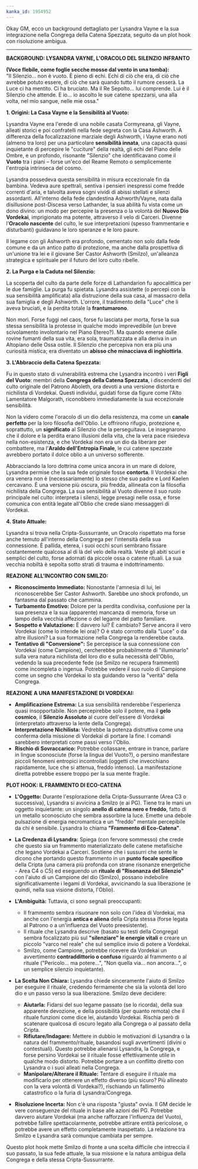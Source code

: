 ```yaml
---
kanka_id: 1954952
---
```


Okay GM, ecco un background dettagliato per Lysandra Vayne e la sua integrazione nella Congrega della Catena Spezzata, seguito da un plot hook con risoluzione ambigua.

***

**BACKGROUND: LYSANDRA VAYNE, L'ORACOLO DEL SILENZIO INFRANTO**

**(Voce flebile, come foglie secche mosse dal vento in una tomba):**  
"Il Silenzio... non è vuoto. È pieno di echi. Echi di ciò che era, di ciò che avrebbe potuto essere, di ciò che sarà quando tutto il rumore cesserà. La Luce ci ha mentito. Ci ha bruciato. Ma il Re Sepolto... lui comprende. Lui è il Silenzio che attende. E io... io ascolto le sue catene spezzarsi, una alla volta, nel mio sangue, nelle mie ossa."

**1. Origini: La Casa Vayne e la Sensibilità al Vuoto:**

Lysandra Vayne era l'erede di una nobile casata Cormyreana, gli Vayne, alleati storici e poi confratelli nella fede segreta con la Casa Ashworth. A differenza della focalizzazione marziale degli Ashworth, i Vayne erano noti (almeno tra loro) per una particolare **sensibilità innata**, una capacità quasi inquietante di percepire le "cuciture" della realtà, gli echi del Piano delle Ombre, e un profondo, risonante "Silenzio" che identificavano come il **Vuoto** tra i piani – forse un'eco del Reame Remoto o semplicemente l'entropia intrinseca del cosmo.

Lysandra possedeva questa sensibilità in misura eccezionale fin da bambina. Vedeva aure spettrali, sentiva i pensieri inespressi come fredde correnti d'aria, e talvolta aveva sogni vividi di abissi stellati e silenzi assordanti. All'interno della fede clandestina Ashworth/Vayne, nata dalla disillusione post-Discesa verso Lathander, la sua abilità fu vista come un dono divino: un modo per percepire la presenza o la volontà del **Nuovo Dio Vordekai**, imprigionato ma potente, attraverso il velo di Carceri. Divenne l'**Oracolo nascente** del culto, le sue interpretazioni (spesso frammentarie e disturbanti) guidavano le loro speranze e le loro paure.

Il legame con gli Ashworth era profondo, cementato non solo dalla fede comune e da un antico patto di protezione, ma anche dalla prospettiva di un'unione tra lei e il giovane Ser Castor Ashworth (Smilzo), un'alleanza strategica e spirituale per il futuro del loro culto ribelle.

**2. La Purga e la Caduta nel Silenzio:**

La scoperta del culto da parte delle forze di Lathandarion fu apocalittica per le due famiglie. La purga fu spietata. Lysandra assistette (o percepì con la sua sensibilità amplificata) alla distruzione della sua casa, al massacro della sua famiglia e degli Ashworth. L'orrore, il tradimento della "Luce" che li aveva bruciati, e la perdita totale la **frantumarono**.

Non morì. Forse fuggì nel caos, forse fu lasciata per morta, forse la sua stessa sensibilità la protesse in qualche modo imprevedibile (un breve scivolamento involontario nel Piano Etereo?). Ma quando emerse dalle rovine fumanti della sua vita, era sola, traumatizzata e alla deriva in un Altopiano delle Ossa ostile. Il Silenzio che percepiva non era più una curiosità mistica; era diventato un **abisso che minacciava di inghiottirla**.

**3. L'Abbraccio della Catena Spezzata:**

Fu in questo stato di vulnerabilità estrema che Lysandra incontrò i veri **Figli del Vuoto**: membri della **Congrega della Catena Spezzata**, i discendenti del culto originale del Patrono Aboleth, ora devoti a una versione distorta e nichilista di Vordekai. Questi individui, guidati forse da figure come l'Alto Lamentatore Malgorath, riconobbero immediatamente la sua eccezionale sensibilità.

Non la videro come l'oracolo di un dio della resistenza, ma come un **canale perfetto** per la loro filosofia dell'Oblio. Le offrirono rifugio, protezione e, soprattutto, un **significato** al Silenzio che la perseguitava. Le insegnarono che il dolore e la perdita erano illusioni della vita, che la vera pace risiedeva nella non-esistenza, e che Vordekai non era un dio da liberare per combattere, ma l'**Araldo dell'Entropia Finale**, le cui catene spezzate avrebbero portato il dolce oblio a un universo sofferente.

Abbracciando la loro dottrina come unica ancora in un mare di dolore, Lysandra permise che la sua fede originale fosse **contorta**. Il Vordekai che ora venera non è (necessariamente) lo stesso che suo padre e Lord Kaelen cercavano. È una versione più oscura, più fredda, allineata con la filosofia nichilista della Congrega. La sua sensibilità al Vuoto divenne il suo ruolo principale nel culto: interpreta i silenzi, legge presagi nelle ossa, e forse comunica con entità legate all'Oblio che crede siano messaggeri di Vordekai.

**4. Stato Attuale:**

Lysandra si trova nella Cripta-Sussurrante, un Oracolo rispettato ma forse anche temuto all'interno della Congrega per l'intensità della sua connessione. È pallida, eterea, i suoi occhi scuri sembrano fissare costantemente qualcosa al di là del velo della realtà. Veste gli abiti scuri e semplici del culto, forse adornati da piccole ossa o catene rituali. La sua vecchia nobiltà è sepolta sotto strati di trauma e indottrinamento.

**REAZIONE ALL'INCONTRO CON SMILZO:**

* **Riconoscimento Immediato:** Nonostante l'amnesia di lui, lei riconoscerebbe Ser Castor Ashworth. Sarebbe uno shock profondo, un fantasma dal passato che cammina.
* **Turbamento Emotivo:** Dolore per la perdita condivisa, confusione per la sua presenza e la sua (apparente) mancanza di memoria, forse un lampo della vecchia affezione o del legame del patto familiare.
* **Sospetto e Valutazione:** È davvero lui? È cambiato? Serve ancora il vero Vordekai (come lo intende lei ora)? O è stato corrotto dalla "Luce" o da altre illusioni? La sua formazione nella Congrega la renderebbe cauta.
* **Tentativo di "Conversione":** Se percepisce la sua connessione con Vordekai (come Campione), cercherebbe probabilmente di "illuminarlo" sulla vera natura nichilista del loro dio e sulla necessità dell'Oblio, vedendo la sua precedente fede (se Smilzo ne recupera frammenti) come incompleta o ingenua. Potrebbe vedere il suo ruolo di Campione come un segno che Vordekai lo sta guidando verso la "verità" della Congrega.

**REAZIONE A UNA MANIFESTAZIONE DI VORDEKAI:**

* **Amplificazione Estrema:** La sua sensibilità renderebbe l'esperienza quasi insopportabile. Non percepirebbe solo il potere, ma il **gelo cosmico**, il **Silenzio Assoluto** al cuore dell'essere di Vordekai (interpretato attraverso la lente della Congrega).
* **Interpretazione Nichilista:** Vedrebbe la potenza distruttiva come una conferma della missione di Vordekai di portare la fine. I comandi sarebbero interpretati come passi verso l'Oblio.
* **Rischio di Sovraccarico:** Potrebbe collassare, entrare in trance, parlare in lingue sconosciute (forse la lingua del Vuoto?), o persino manifestare piccoli fenomeni entropici incontrollati (oggetti che invecchiano rapidamente, luce che si attenua, freddo intenso). La manifestazione diretta potrebbe essere troppo per la sua mente fragile.

**PLOT HOOK: IL FRAMMENTO DI ECO-CATENA**

* **L'Oggetto:** Durante l'esplorazione della Cripta-Sussurrante (Area C3 o successiva), Lysandra si avvicina a Smilzo (e ai PG). Tiene tra le mani un oggetto inquietante: un singolo **anello di catena nero e freddo**, fatto di un metallo sconosciuto che sembra assorbire la luce. Emette una debole pulsazione di energia necromantica e un "freddo" mentale percepibile da chi è sensibile. Lysandra lo chiama **"Frammento di Eco-Catena"**.
* **La Credenza di Lysandra:** Spiega (con fervore sommesso) che crede che questo sia un frammento materializzato delle catene metafisiche che legano Vordekai a Carceri. Sostiene che i sussurri che sente le dicono che portando questo frammento in un **punto focale specifico** della Cripta (una camera più profonda con strane risonanze energetiche - Area C4 o C5) ed eseguendo un **rituale di "Risonanza del Silenzio"** con l'aiuto di un Campione del dio (Smilzo), possano indebolire significativamente i legami di Vordekai, avvicinando la sua liberazione (e quindi, nella sua visione distorta, l'Oblio).
* **L'Ambiguità:** Tuttavia, ci sono segnali preoccupanti:

  + Il frammento sembra risuonare non solo con l'idea di Vordekai, ma anche con l'energia **antica e aliena** della Cripta stessa (forse legata al Patrono o a un'influenza del Vuoto preesistente).
  + Il rituale che Lysandra descrive (basato su testi della Congrega) sembra focalizzato più sul **"silenziare" le energie vitali** e creare un piccolo "varco nel reale" che sul semplice invio di potere a Vordekai.
  + Smilzo, come Campione, potrebbe ricevere da Vordekai un avvertimento **contraddittorio o confuso** riguardo al frammento o al rituale ("Pericolo... ma potere...", "Non quella via... non ancora...", o un semplice silenzio inquietante).
* **La Scelta Non Chiara:** Lysandra chiede sinceramente l'aiuto di Smilzo per eseguire il rituale, credendo fermamente che sia la volontà del loro dio e un passo verso la sua liberazione. Smilzo deve decidere:

  + **Aiutarla:** Fidarsi del suo legame passato (se lo ricorda), della sua apparente devozione, e della possibilità (per quanto remota) che il rituale funzioni come dice lei, aiutando Vordekai. Rischia però di scatenare qualcosa di oscuro legato alla Congrega o al passato della Cripta.
  + **Rifiutare/Indagare:** Mettere in dubbio le motivazioni di Lysandra o la natura del frammento/rituale, basandosi sugli avvertimenti (divini o contestuali). Questo potrebbe alienarsi Lysandra, la Congrega, e forse persino Vordekai se il rituale fosse effettivamente utile in qualche modo distorto. Potrebbe portare a un conflitto diretto con Lysandra o i suoi alleati nella Congrega.
  + **Manipolare/Alterare il Rituale:** Tentare di eseguire il rituale ma modificarlo per ottenere un effetto diverso (più sicuro? Più allineato con la vera volontà di Vordekai?), rischiando un fallimento catastrofico o la furia di Lysandra/Congrega.
* **Risoluzione Incerta:** Non c'è una risposta "giusta" ovvia. Il GM decide le vere conseguenze del rituale in base alle azioni dei PG. Potrebbe davvero aiutare Vordekai (ma anche rafforzare l'influenza del Vuoto), potrebbe fallire spettacolarmente, potrebbe attirare entità pericolose, o potrebbe avere un effetto completamente inaspettato. La relazione tra Smilzo e Lysandra sarà comunque cambiata per sempre.

Questo plot hook mette Smilzo di fronte a una scelta difficile che intreccia il suo passato, la sua fede attuale, la sua missione e la natura ambigua della Congrega e della stessa Cripta-Sussurrante.